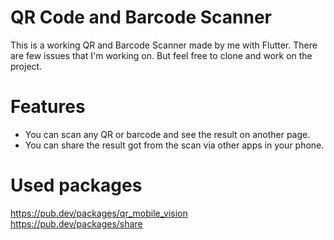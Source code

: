 # QR Code and Barcode Scanner

This is a working QR and Barcode Scanner made by me with Flutter. There are few issues that I'm working on. But feel free to clone and work on the project.

# Features
- You can scan any QR or barcode and see the result on another page.
- You can share the result got from the scan via other apps in your phone.
# Used packages
https://pub.dev/packages/qr_mobile_vision<br>https://pub.dev/packages/share
